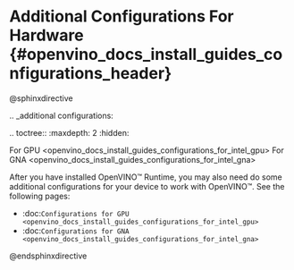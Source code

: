 # Additional Configurations For Hardware {#openvino_docs_install_guides_configurations_header}

@sphinxdirective

.. _additional configurations:

.. toctree::
   :maxdepth: 2
   :hidden:
 
   For GPU <openvino_docs_install_guides_configurations_for_intel_gpu>
   For GNA <openvino_docs_install_guides_configurations_for_intel_gna>


After you have installed OpenVINO™ Runtime, you may also need do some additional configurations for your device to work with OpenVINO™. See the following pages:

* :doc:`Configurations for GPU <openvino_docs_install_guides_configurations_for_intel_gpu>`
* :doc:`Configurations for GNA <openvino_docs_install_guides_configurations_for_intel_gna>`

@endsphinxdirective

